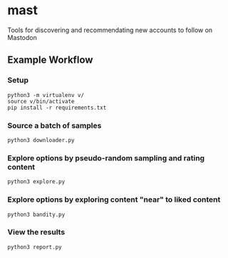 # mast

Tools for discovering and recommendating new accounts to follow on Mastodon

## Example Workflow

### Setup

```
python3 -m virtualenv v/
source v/bin/activate
pip install -r requirements.txt
```

### Source a batch of samples

```
python3 downloader.py
```

### Explore options by pseudo-random sampling and rating content

```
python3 explore.py
```

### Explore options by exploring content "near" to liked content

```
python3 bandity.py
```

### View the results

```
python3 report.py
```
